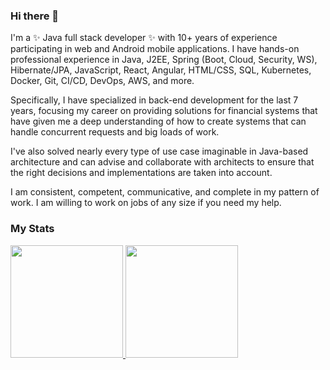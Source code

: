 ### Hi there 👋

I'm a ✨ Java full stack developer ✨ with 10+ years of experience participating in web and Android mobile applications. I have hands-on professional experience in Java, J2EE, Spring (Boot, Cloud, Security, WS), Hibernate/JPA, JavaScript, React, Angular, HTML/CSS, SQL, Kubernetes, Docker, Git, CI/CD, DevOps, AWS, and more.

Specifically, I have specialized in back-end development for the last 7 years, focusing my career on providing solutions for financial systems that have given me a deep understanding of how to create systems that can handle concurrent requests and big loads of work.

I've also solved nearly every type of use case imaginable in Java-based architecture and can advise and collaborate with architects to ensure that the right decisions and implementations are taken into account.

I am consistent, competent, communicative, and complete in my pattern of work. I am willing to work on jobs of any size if you need my help.

### My Stats

<p>
<a href="https://github.com/luke-poole">
  <img height="180em" src="https://github-readme-stats-eight-theta.vercel.app/api?username=smiledev1230&show_icons=true&theme=algolia&include_all_commits=true&count_private=true"/>
  <img height="180em" src="https://github-readme-stats-eight-theta.vercel.app/api/top-langs/?username=luke-poole&layout=compact&langs_count=8&theme=algolia"/>
</a>
</p>
